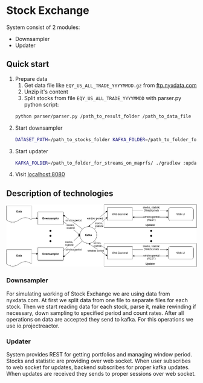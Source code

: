 # Stock Exchange
System consist of 2 modules:
* Downsampler
* Updater
## Quick start
1. Prepare data
    1. Get data file like `EQY_US_ALL_TRADE_YYYYMMDD.gz` from [ftp.nyxdata.com](ftp://ftp.nyxdata.com/Historical%20Data%20Samples/Daily%20TAQ%20Sample%202018/)
    2. Unzip it's content
    3. Split stocks from file `EQY_US_ALL_TRADE_YYYYMMDD` with parser.py python script:
    ```bash
    python parser/parser.py /path_to_result_folder /path_to_data_file
    ```
2. Start downsampler
    ```bash
    DATASET_PATH=/path_to_stocks_folder KAFKA_FOLDER=/path_to_folder_for_streams_on_maprfs ./gradlew :downsampler:bootRun
    ```
3. Start updater
    ```bash
    KAFKA_FOLDER=/path_to_folder_for_streams_on_maprfs/ ./gradlew :updater:bootRun
    ```
4. Visit [localhost:8080](http://localhost:8080)
## Description of technologies
![alt text](diagram.png)
### Downsampler
For simulating working of Stock Exchange we are using data from nyxdata.com. At first we split data from one file to separate files for each stock. Then we start reading data for each stock, parse it, make rewinding if necessary, down sampling to specified period and count rates. After all operations on data are accepted they send to kafka. For this operations we use io.projectreactor.

### Updater
System provides REST for getting portfolios and managing window period. Stocks and statistic are providing over web socket. When user subscribes to web socket for updates, backend subscribes for proper kafka updates. When updates are received they sends to proper sessions over web socket.

